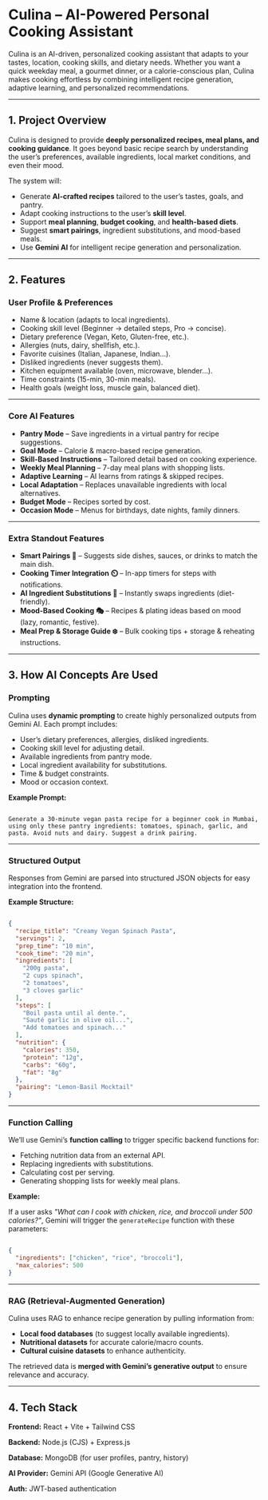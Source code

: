 # **Culina – AI-Powered Personal Cooking Assistant**

Culina is an AI-driven, personalized cooking assistant that adapts to your tastes, location, cooking skills, and dietary needs. Whether you want a quick weekday meal, a gourmet dinner, or a calorie-conscious plan, Culina makes cooking effortless by combining intelligent recipe generation, adaptive learning, and personalized recommendations.

---

## **1. Project Overview**

Culina is designed to provide **deeply personalized recipes, meal plans, and cooking guidance**. It goes beyond basic recipe search by understanding the user’s preferences, available ingredients, local market conditions, and even their mood.

The system will:

- Generate **AI-crafted recipes** tailored to the user’s tastes, goals, and pantry.
- Adapt cooking instructions to the user’s **skill level**.
- Support **meal planning**, **budget cooking**, and **health-based diets**.
- Suggest **smart pairings**, ingredient substitutions, and mood-based meals.
- Use **Gemini AI** for intelligent recipe generation and personalization.

---

## **2. Features**

### **User Profile & Preferences**

- Name & location (adapts to local ingredients).
- Cooking skill level (Beginner → detailed steps, Pro → concise).
- Dietary preference (Vegan, Keto, Gluten-free, etc.).
- Allergies (nuts, dairy, shellfish, etc.).
- Favorite cuisines (Italian, Japanese, Indian…).
- Disliked ingredients (never suggests them).
- Kitchen equipment available (oven, microwave, blender…).
- Time constraints (15-min, 30-min meals).
- Health goals (weight loss, muscle gain, balanced diet).

---

### **Core AI Features**

- **Pantry Mode** – Save ingredients in a virtual pantry for recipe suggestions.
- **Goal Mode** – Calorie & macro-based recipe generation.
- **Skill-Based Instructions** – Tailored detail based on cooking experience.
- **Weekly Meal Planning** – 7-day meal plans with shopping lists.
- **Adaptive Learning** – AI learns from ratings & skipped recipes.
- **Local Adaptation** – Replaces unavailable ingredients with local alternatives.
- **Budget Mode** – Recipes sorted by cost.
- **Occasion Mode** – Menus for birthdays, date nights, family dinners.

---

### **Extra Standout Features**

- **Smart Pairings 🍷** – Suggests side dishes, sauces, or drinks to match the main dish.
- **Cooking Timer Integration ⏲️** – In-app timers for steps with notifications.
- **AI Ingredient Substitutions 🔄** – Instantly swaps ingredients (diet-friendly).
- **Mood-Based Cooking 🎭** – Recipes & plating ideas based on mood (lazy, romantic, festive).
- **Meal Prep & Storage Guide ❄️** – Bulk cooking tips + storage & reheating instructions.

---

## **3. How AI Concepts Are Used**

### **Prompting**

Culina uses **dynamic prompting** to create highly personalized outputs from Gemini AI. Each prompt includes:

- User’s dietary preferences, allergies, disliked ingredients.
- Cooking skill level for adjusting detail.
- Available ingredients from pantry mode.
- Local ingredient availability for substitutions.
- Time & budget constraints.
- Mood or occasion context.

**Example Prompt:**

```

Generate a 30-minute vegan pasta recipe for a beginner cook in Mumbai, using only these pantry ingredients: tomatoes, spinach, garlic, and pasta. Avoid nuts and dairy. Suggest a drink pairing.

```

---

### **Structured Output**

Responses from Gemini are parsed into structured JSON objects for easy integration into the frontend.

**Example Structure:**

```json

{
  "recipe_title": "Creamy Vegan Spinach Pasta",
  "servings": 2,
  "prep_time": "10 min",
  "cook_time": "20 min",
  "ingredients": [
    "200g pasta",
    "2 cups spinach",
    "2 tomatoes",
    "3 cloves garlic"
  ],
  "steps": [
    "Boil pasta until al dente.",
    "Sauté garlic in olive oil...",
    "Add tomatoes and spinach..."
  ],
  "nutrition": {
    "calories": 350,
    "protein": "12g",
    "carbs": "60g",
    "fat": "8g"
  },
  "pairing": "Lemon-Basil Mocktail"
}

```

---

### **Function Calling**

We’ll use Gemini’s **function calling** to trigger specific backend functions for:

- Fetching nutrition data from an external API.
- Replacing ingredients with substitutions.
- Calculating cost per serving.
- Generating shopping lists for weekly meal plans.

**Example:**

If a user asks *"What can I cook with chicken, rice, and broccoli under 500 calories?"*, Gemini will trigger the `generateRecipe` function with these parameters:

```json

{
  "ingredients": ["chicken", "rice", "broccoli"],
  "max_calories": 500
}

```

---

### **RAG (Retrieval-Augmented Generation)**

Culina uses RAG to enhance recipe generation by pulling information from:

- **Local food databases** (to suggest locally available ingredients).
- **Nutritional datasets** for accurate calorie/macro counts.
- **Cultural cuisine datasets** to enhance authenticity.

The retrieved data is **merged with Gemini’s generative output** to ensure relevance and accuracy.

---

## **4. Tech Stack**

**Frontend:** React + Vite + Tailwind CSS

**Backend:** Node.js (CJS) + Express.js

**Database:** MongoDB (for user profiles, pantry, history)

**AI Provider:** Gemini API (Google Generative AI)

**Auth:** JWT-based authentication